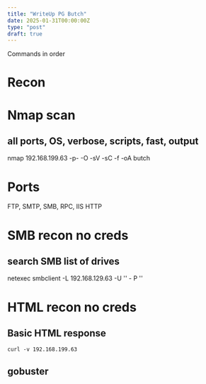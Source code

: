 ```yaml
---
title: "WriteUp PG Butch"
date: 2025-01-31T00:00:00Z
type: "post"
draft: true
---
```


Commands in order

# Recon
# Nmap scan
## all ports, OS, verbose, scripts, fast, output
nmap 192.168.199.63 -p- -O -sV -sC -f -oA butch

# Ports
FTP, SMTP, SMB, RPC, IIS HTTP

# SMB recon no creds
## search SMB list of drives
netexec 
smbclient -L 192.168.129.63 -U '' - P ''

# HTML recon no creds
## Basic HTML response
``` curl -v 192.168.199.63 ```
## gobuster